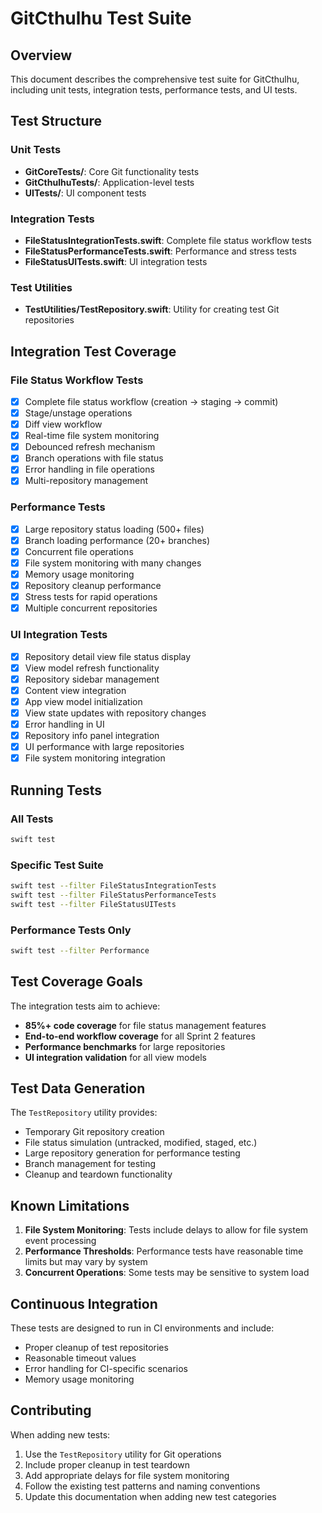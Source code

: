 # GitCthulhu Test Suite

## Overview
This document describes the comprehensive test suite for GitCthulhu, including unit tests, integration tests, performance tests, and UI tests.

## Test Structure

### Unit Tests
- **GitCoreTests/**: Core Git functionality tests
- **GitCthulhuTests/**: Application-level tests
- **UITests/**: UI component tests

### Integration Tests
- **FileStatusIntegrationTests.swift**: Complete file status workflow tests
- **FileStatusPerformanceTests.swift**: Performance and stress tests
- **FileStatusUITests.swift**: UI integration tests

### Test Utilities
- **TestUtilities/TestRepository.swift**: Utility for creating test Git repositories

## Integration Test Coverage

### File Status Workflow Tests
- [x] Complete file status workflow (creation → staging → commit)
- [x] Stage/unstage operations
- [x] Diff view workflow
- [x] Real-time file system monitoring
- [x] Debounced refresh mechanism
- [x] Branch operations with file status
- [x] Error handling in file operations
- [x] Multi-repository management

### Performance Tests
- [x] Large repository status loading (500+ files)
- [x] Branch loading performance (20+ branches)
- [x] Concurrent file operations
- [x] File system monitoring with many changes
- [x] Memory usage monitoring
- [x] Repository cleanup performance
- [x] Stress tests for rapid operations
- [x] Multiple concurrent repositories

### UI Integration Tests
- [x] Repository detail view file status display
- [x] View model refresh functionality
- [x] Repository sidebar management
- [x] Content view integration
- [x] App view model initialization
- [x] View state updates with repository changes
- [x] Error handling in UI
- [x] Repository info panel integration
- [x] UI performance with large repositories
- [x] File system monitoring integration

## Running Tests

### All Tests
```bash
swift test
```

### Specific Test Suite
```bash
swift test --filter FileStatusIntegrationTests
swift test --filter FileStatusPerformanceTests
swift test --filter FileStatusUITests
```

### Performance Tests Only
```bash
swift test --filter Performance
```

## Test Coverage Goals

The integration tests aim to achieve:
- **85%+ code coverage** for file status management features
- **End-to-end workflow coverage** for all Sprint 2 features
- **Performance benchmarks** for large repositories
- **UI integration validation** for all view models

## Test Data Generation

The `TestRepository` utility provides:
- Temporary Git repository creation
- File status simulation (untracked, modified, staged, etc.)
- Large repository generation for performance testing
- Branch management for testing
- Cleanup and teardown functionality

## Known Limitations

1. **File System Monitoring**: Tests include delays to allow for file system event processing
2. **Performance Thresholds**: Performance tests have reasonable time limits but may vary by system
3. **Concurrent Operations**: Some tests may be sensitive to system load

## Continuous Integration

These tests are designed to run in CI environments and include:
- Proper cleanup of test repositories
- Reasonable timeout values
- Error handling for CI-specific scenarios
- Memory usage monitoring

## Contributing

When adding new tests:
1. Use the `TestRepository` utility for Git operations
2. Include proper cleanup in test teardown
3. Add appropriate delays for file system monitoring
4. Follow the existing test patterns and naming conventions
5. Update this documentation when adding new test categories